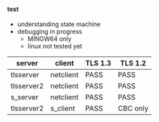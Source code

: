 #### test

- understanding state machine
- debugging in progress
  - MINGW64 only
  - linux not tested yet

| server     | client    | TLS 1.3 | TLS 1.2   |
| --         | --        | --      |  --       |
| tlsserver  | netclient | PASS    |  PASS     |
| tlsserver2 | netclient | PASS    |  PASS     |
| s_server   | netclient | PASS    |  PASS     |
| tlsserver2 | s_client  | PASS    |  CBC only |
